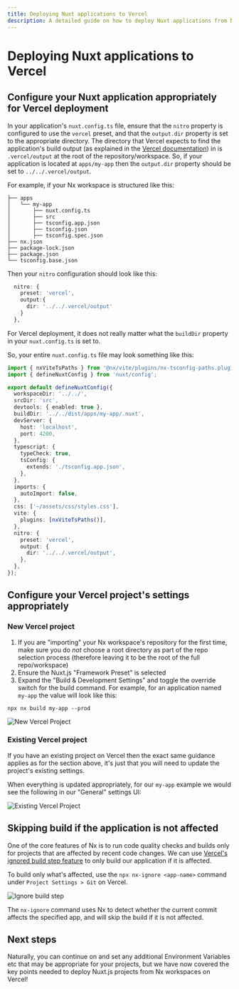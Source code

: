 ```yaml
---
title: Deploying Nuxt applications to Vercel
description: A detailed guide on how to deploy Nuxt applications from Nx workspaces to Vercel.
---
```


# Deploying Nuxt applications to Vercel

## Configure your Nuxt application appropriately for Vercel deployment

In your application's `nuxt.config.ts` file, ensure that the `nitro` property is configured to use the `vercel` preset, and that the `output.dir` property is set to the appropriate directory. The directory that Vercel expects to find the application's build output (as explained in the [Vercel documentation](https://vercel.com/docs/build-output-api/v3)) in is `.vercel/output` at the root of the repository/workspace. So, if your application is located at `apps/my-app` then the `output.dir` property should be set to `../../.vercel/output`.

For example, if your Nx workspace is structured like this:

```treeview
├── apps
│   └── my-app
│       ├── nuxt.config.ts
│       ├── src
│       ├── tsconfig.app.json
│       ├── tsconfig.json
│       ├── tsconfig.spec.json
├── nx.json
├── package-lock.json
├── package.json
└── tsconfig.base.json
```

Then your `nitro` configuration should look like this:

```ts {% fileName="apps/my-app/nuxt.config.ts" %}
  nitro: {
    preset: 'vercel',
    output:{
      dir: '../../.vercel/output'
    }
  },
```

For Vercel deployment, it does not really matter what the `buildDir` property in your `nuxt.config.ts` is set to.

So, your entire `nuxt.config.ts` file may look something like this:

```ts {% fileName="apps/my-app/nuxt.config.ts" %}
import { nxViteTsPaths } from '@nx/vite/plugins/nx-tsconfig-paths.plugin';
import { defineNuxtConfig } from 'nuxt/config';

export default defineNuxtConfig({
  workspaceDir: '../../',
  srcDir: 'src',
  devtools: { enabled: true },
  buildDir: '../../dist/apps/my-app/.nuxt',
  devServer: {
    host: 'localhost',
    port: 4200,
  },
  typescript: {
    typeCheck: true,
    tsConfig: {
      extends: './tsconfig.app.json',
    },
  },
  imports: {
    autoImport: false,
  },
  css: ['~/assets/css/styles.css'],
  vite: {
    plugins: [nxViteTsPaths()],
  },
  nitro: {
    preset: 'vercel',
    output: {
      dir: '../../.vercel/output',
    },
  },
});
```

## Configure your Vercel project's settings appropriately

### New Vercel project

1. If you are "importing" your Nx workspace's repository for the first time, make sure you do _not_ choose a root directory as part of the repo selection process (therefore leaving it to be the root of the full repo/workspace)
2. Ensure the Nuxt.js "Framework Preset" is selected
3. Expand the "Build & Development Settings" and toggle the override switch for the build command. For example, for an application named `my-app` the value will look like this:

```shell
npx nx build my-app --prod
```

![New Vercel Project](/shared/guides/nuxt-deploy-vercel-1.png)

### Existing Vercel project

If you have an existing project on Vercel then the exact same guidance applies as for the section above, it's just that you will need to update the project's existing settings.

When everything is updated appropriately, for our `my-app` example we would see the following in our "General" settings UI:

![Existing Vercel Project](/shared/guides/nuxt-deploy-vercel-2.png)

## Skipping build if the application is not affected

One of the core features of Nx is to run code quality checks and builds only for projects that are affected by recent code changes. We can use [Vercel's ignored build step feature](https://vercel.com/docs/platform/projects#ignored-build-step) to only build our application if it is affected.

To build only what's affected, use the `npx nx-ignore <app-name>` command under `Project Settings > Git` on Vercel.

![Ignore build step](/shared/guides/nuxt-deploy-vercel-3.png)

The `nx-ignore` command uses Nx to detect whether the current commit affects the specified app, and will skip the build if it is not affected.

## Next steps

Naturally, you can continue on and set any additional Environment Variables etc that may be appropriate for your projects, but we have now covered the key points needed to deploy Nuxt.js projects from Nx workspaces on Vercel!
